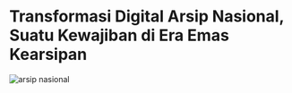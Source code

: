 # Transformasi Digital Arsip Nasional, Suatu Kewajiban di Era Emas Kearsipan

![arsip nasional](https://www.google.com/url?sa=i&url=https%3A%2F%2Fwww.anri.go.id%2Fpublikasi%2Fberita%2Fmalam-puncak-peringatan-dan-penghargaan-hari-kearsipan-ke-50-tahun-emas-kearsipan-satukan-langkah-mewujudkan-arsip-digital&psig=AOvVaw31wgrEIRG9Tlo6Dj6ZU1Dz&ust=1692730951567000&source=images&cd=vfe&opi=89978449&ved=0CA4QjRxqFwoTCIDTuau47oADFQAAAAAdAAAAABAR)
